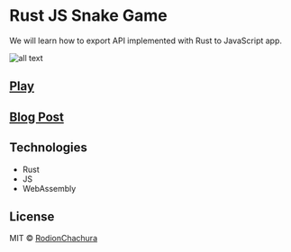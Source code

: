 # Rust JS Snake Game
We will learn how to export API implemented with Rust to JavaScript app.
>

![all text](https://cdn-images-1.medium.com/max/800/1*M8sa3fAx7pOGV5NeX3AVSQ.gif)

## [Play](https://radzionc.github.io/rust-js-snake-game/)

## [Blog Post](https://geekrodion.com/blog/rustsnake)

## Technologies
* Rust
* JS
* WebAssembly

## License

MIT © [RodionChachura](https://geekrodion.com)
